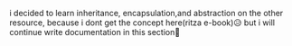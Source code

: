 
i decided to learn inheritance, encapsulation,and abstraction on the other resource, because i dont get the concept here(ritza e-book)😥
but i will continue write documentation in this section🙂

